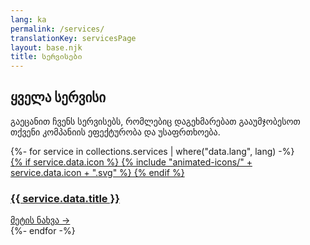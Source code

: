 ```yaml
---
lang: ka
permalink: /services/
translationKey: servicesPage
layout: base.njk
title: სერვისები
---
```


<section class="services-page-section">
    <div class="container">
        <div class="section-title" data-aos="fade-up">
            <h1>ყველა სერვისი</h1>
            <p>გაეცანით ჩვენს სერვისებს, რომლებიც დაგეხმარებათ გააუმჯობესოთ თქვენი კომპანიის ეფექტურობა და უსაფრთხოება.</p>
        </div>
        <div class="services-grid" data-aos="fade-up" data-aos-delay="200">
            {%- for service in collections.services | where("data.lang", lang) -%}
                <a href="{{ service.url }}" class="service-card glass-panel">
                    <div class="card-header">
                        <div class="card-icon">
                        {% if service.data.icon %}
                            {% include "animated-icons/" + service.data.icon + ".svg" %}
                        {% endif %}
                        </div>
                        <h3 class="card-title">{{ service.data.title }}</h3>
                    </div>
                    <div class="card-link">
                        მეტის ნახვა →
                    </div>
                </a>
            {%- endfor -%}
        </div>
    </div>
</section>